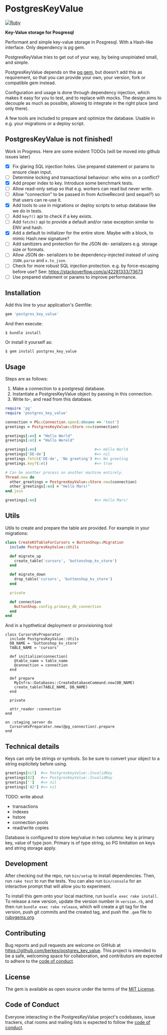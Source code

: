 # PostgresKeyValue

[![Ruby](https://github.com/berkes/postgres_key_value/actions/workflows/main.yml/badge.svg)](https://github.com/berkes/postgres_key_value/actions/workflows/main.yml)

**Key-Value storage for Posgresql**

Performant and simple key-value storage in Posgresql. With a Hash-like
interface. Only dependency is pg gem.

PostgresKeyValue tries to get out of your way, by being unopiniated small, and
simple. 

PostgresKeyValue depends on the [pg gem](https://rubygems.org/gems/pg), but
doesn't add this as requirement, so that you can provide your own, your
version, fork or compatible gem instead.

Configuration and usage is done through dependency injection, which makes it
easy for you to test, and to replace with mocks. The design aims to decouple as
much as possible, allowing to integrate in the right place (and only there).

A few tools are included to prepare and optimize the database. Usable in e.g.
your migrations or a deploy script.

## PostgresKeyValue is not finished!

Work in Progress. Here are some evident TODOs (will be moved into github issues later)

* [x] Fix glaring SQL injection holes. Use prepared statement or params to ensure clean input.
* [ ] Determine locking and transactional behaviour: who wins on a conflict?
* [x] Add proper index to key. Introduce some benchmark tests.
* [ ] Allow read-only setup so that e.g. workers can read but never write.
* [ ] Allow "connection" to be passed in from ActiveRecord (and sequel?) so that users can re-use it.
* [x] Add tools to use in migrations or deploy scripts to setup database like we do in tests.
* [ ] Add `key?()` api to check if a key exists.
* [ ] Add `fetch()` api to provide a default and/or raise exception similar to ENV and hash.
* [x] Add a default to initializer for the entire store. Maybe with a block, to mimic Hash.new signature?
* [ ] Add sanitizers and protection for the JSON de- serializers e.g. storage size or formats.
* [ ] Allow JSON de- serializers to be dependency-injected instead of using `JSON.parse` and `x.to_json`.
* [ ] Check for more robust SQL injection protection. e.g. by force-escaping before use? See: https://stackoverflow.com/a/42281333/73673
* [ ] Use prepared statement or params to improve performance.

## Installation

Add this line to your application's Gemfile:

```ruby
gem 'postgres_key_value'
```

And then execute:

    $ bundle install

Or install it yourself as:

    $ gem install postgres_key_value

## Usage

Steps are as follows:

1. Make a connection to a postgresql database.
2. Instantiate a PostgresKeyValue object by passing in this connection.
3. Write to-, and read from this database.

```ruby
require 'pg'
require 'postgres_key_value'

connection = PG::Connection.open(:dbname => 'test')
greetings = PostgresKeyValue::Store.new(connection) 

greetings[:en] = "Hello World"
greetings[:nl] = "Hallo Wereld"

greetings[:en]                          #=> Hello World
greetings['DE-de']                      #=> nil
greetings.fetch('DE-de', 'No greeting') #=> No greeting
greetings.key?(:nl)                     #=> true

# Can be another process on another machine entirely.
Thread.new do
  other_greetings = PostgresKeyValue::Store.new(connection) 
  other_greetings[:en] = "Hello Mars!"
end.join

greetings[:en]                          #=> Hello Mars!
```

## Utils

Utils to create and prepare the table are provided. For example in your migrations:

```ruby
class CreateKVTableForCursors < ButtonShop::Migration
  include PostgresKeyValue::Utils

  def migrate_up
    create_table('cursors', 'buttonshop_kv_store')
  end

  def migrate_down
    drop_table('cursors', 'buttonshop_kv_store')
  end

  private

  def connection
    ButtonShop.config.primary_db_connection
  end
end
```

And in a hypthetical deployment or provisioning tool

```
class CursorsKvPreparator
  include PostgresKeyValue::Utils
  DB_NAME = 'buttonshop_kv_store'
  TABLE_NAME = 'cursors'

  def initialize(connection)
    @table_name = table_name
    @connection = connection
  end

  def prepare
    MyInfra::Databases::CreateDatabaseCommand.new(DB_NAME)
    create_table(TABLE_NAME, DB_NAME)
  end

  private

  attr_reader :connection
end

on :staging_server do
  CursorsKvPreparator.new(@pg_connection).prepare
end
```

## Technical details

Keys can only be strings or symbols. So be sure to convert your object to a 
string explicitely before using.

```ruby
greetings[nil]  #=> PostgresKeyValue::InvalidKey
greetings[42]   #=> PostgresKeyValue::InvalidKey
greetings['']   #=> nil
greetings['42'] #=> nil

```

TODO: write about

* transactions
* indexes
* hstore
* connection pools
* read/write copies

Database is configured to store key/value in two columns: key is primary key,
value of type json. Primary is of type string, so PG limitation on keys and string
storage apply.

## Development

After checking out the repo, run `bin/setup` to install dependencies. Then, run `rake test` to run the tests. You can also run `bin/console` for an interactive prompt that will allow you to experiment.

To install this gem onto your local machine, run `bundle exec rake install`. To release a new version, update the version number in `version.rb`, and then run `bundle exec rake release`, which will create a git tag for the version, push git commits and the created tag, and push the `.gem` file to [rubygems.org](https://rubygems.org).

## Contributing

Bug reports and pull requests are welcome on GitHub at
https://github.com/berkes/postgres_key_value. This project is intended to be a
safe, welcoming space for collaboration, and contributors are expected to
adhere to the [code of conduct](https://github.com/berkes/postgres_key_value/blob/master/CODE_OF_CONDUCT.md).

## License

The gem is available as open source under the terms of the [MIT License](https://opensource.org/licenses/MIT).

## Code of Conduct

Everyone interacting in the PostgresKeyValue project's codebases, issue trackers, chat rooms and mailing lists is expected to follow the [code of conduct](https://github.com/berkes/postgres_key_value/blob/master/CODE_OF_CONDUCT.md).
